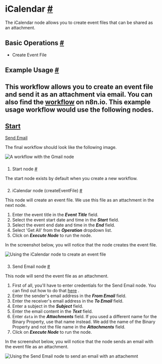 


 iCalendar
 [#](#icalendar "Permanent link")
=============================================



 The iCalendar node allows you to create event files that can be shared as an attachment.
 



 Basic Operations
 [#](#basic-operations "Permanent link")
-----------------------------------------------------------


* Create Event File



 Example Usage
 [#](#example-usage "Permanent link")
-----------------------------------------------------



 This workflow allows you to create an event file and send it as an attachment via email. You can also find the
 [workflow](https://n8n.io/workflows/1083) 
 on n8n.io. This example usage workflow would use the following nodes.
-
 [Start](/integrations/builtin/core-nodes/n8n-nodes-base.start/) 
 -
 [Send Email](/integrations/builtin/core-nodes/n8n-nodes-base.sendemail/) 




 The final workflow should look like the following image.
 



![A workflow with the Gmail node](https://d33wubrfki0l68.cloudfront.net/19216395cd8454b06801391b036772ba782a750a/1afc8/_images/integrations/builtin/core-nodes/icalendar/workflow.png)



### 
 1. Start node
 [#](#1-start-node "Permanent link")



 The start node exists by default when you create a new workflow.
 


### 
 2. iCalendar node (createEventFile)
 [#](#2-icalendar-node-createeventfile "Permanent link")



 This node will create an event file. We use this file as an attachment in the next node.
 


1. Enter the event title in the
 ***Event Title***
 field.
2. Select the event start date and time in the
 ***Start***
 field.
3. Select the event end date and time in the
 ***End***
 field.
4. Select 'Get All' from the
 ***Operation***
 dropdown list.
5. Click on
 ***Execute Node***
 to run the node.



 In the screenshot below, you will notice that the node creates the event file.
 



![Using the iCalendar node to create an event file](https://d33wubrfki0l68.cloudfront.net/a16cb00590889c3bcf310a2ad882b251f1cf8761/6c5f6/_images/integrations/builtin/core-nodes/icalendar/icalendar_node.png)



### 
 3. Send Email node
 [#](#3-send-email-node "Permanent link")



 This node will send the event file as an attachment.
 


1. First of all, you'll have to enter credentials for the Send Email node. You can find out how to do that
 [here](/integrations/builtin/credentials/sendemail/) 
 .
2. Enter the sender's email address in the
 ***From Email***
 field.
3. Enter the receiver's email address in the
 ***To Email***
 field.
4. Enter a subject in the
 ***Subject***
 field.
5. Enter the email content in the
 ***Text***
 field.
6. Enter
 `data` 
 in the
 ***Attachments***
 field. If you used a different name for the Binary Property, use that name instead. We add the name of the Binary Property and not the file name in the
 ***Attachments***
 field.
7. Click on
 ***Execute Node***
 to run the node.



 In the screenshot below, you will notice that the node sends an email with the event file as an attachment.
 



![Using the Send Email node to send an email with an attachemnt](https://d33wubrfki0l68.cloudfront.net/a4e5024384077450d5cd39349862cbc3d4ab5837/416d6/_images/integrations/builtin/core-nodes/icalendar/sendemail_node.png)





